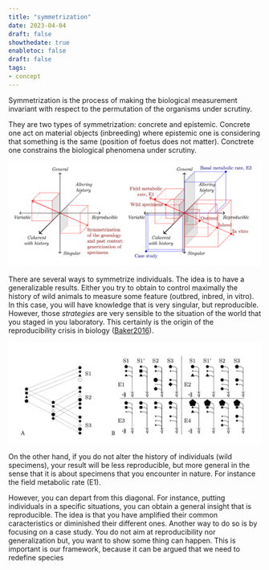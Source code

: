 ```yaml
---
title: "symmetrization"
date: 2023-04-04
draft: false
showthedate: true
enabletoc: false
draft: false
tags:
- concept
---
```


Symmetrization is the process of making the biological measurement invariant with respect to the permutation of the organisms under scrutiny.

They are two types of symmetrization: concrete and epistemic.
Concrete one act on material objects (inbreeding) where epistemic one is considering that something is the same (position of foetus does not matter).
Conctrete one constrains the biological phenomena under scrutiny. 

![](images/Pasted%20image%2020230403203403.png)

There are several ways to symmetrize individuals. The idea is to have a generalizable results. Either you try to obtain to control maximally the history of wild animals to measure some feature (outbred, inbred, in vitro). In this case, you will have knowledge that is very singular, but reproducible. However, those *strategies* are very sensible to the situation of the world that you staged in you laboratory. This certainly is the origin of the reproducibility crisis in biology ([Baker2016](reference/Baker2016.md)). 

![](images/Pasted%20image%2020230403204846.png)

On the other hand, if you do not alter the history of individuals (wild specimens), your result will be less reproducible, but more general in the sense that it is about specimens that you encounter in nature. For instance the field metabolic rate (E1).

However, you can depart from this diagonal. For instance, putting individuals in a specific situations, you can obtain a general insight that is reproducible. The idea is that you have amplified their common caracteristics or diminished their different ones. Another way to do so is by focusing on a case study. You do not aim at reproducibility nor generalization but, you want to show some thing can happen. This is important is our framework, because it can be argued that we need to redefine species


